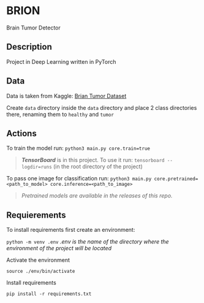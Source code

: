 # BRION

Brain Tumor Detector

## Description

Project in Deep Learning written in PyTorch

## Data

Data is taken from Kaggle: [Brian Tumor Dataset](https://www.kaggle.com/datasets/preetviradiya/brian-tumor-dataset)

Create `data` directory inside the `data` directory and place 2 class directories there, renaming them to `healthy` and `tumor`

## Actions

To train the model run: `python3 main.py core.train=true`

> **_TensorBoard_** is in this project. To use it run: `tensorboard --logdir=runs` (in the root directory of the project)

To pass one image for classification run: `python3 main.py core.pretrained=<path_to_model> core.inference=<path_to_image>`

> _Pretrained models are available in the releases of this repo._

## Requierements

To install requirements first create an environment:

`python -m venv .env` _.env is the name of the directory where the environment of the project will be located_

Activate the environment

`source ./env/bin/activate`

Install requirements

`pip install -r requirements.txt`
